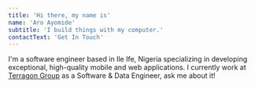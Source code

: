 ```yaml
---
title: 'Hi there, my name is'
name: 'Aro Ayomide'
subtitle: 'I build things with my computer.'
contactText: 'Get In Touch'
---
```


I'm a software engineer based in Ile Ife, Nigeria specializing in developing exceptional, high-quality mobile and web applications. I currently work at [Terragon Group](https://terragongroup.com/) as a Software & Data Engineer, ask me about it!
